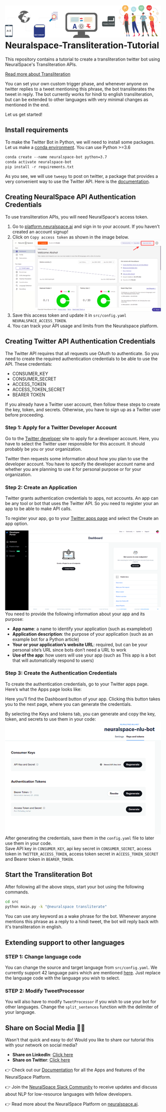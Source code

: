 # ![](./images/t13n.svg) Neuralspace-Transliteration-Tutorial

This repository contains a tutorial to create a transliteration twitter bot using NeuralSpace's Transliteration APIs.

[Read more about Transliteration](https://docs.neuralspace.ai/transliteration/overview)

You can set your own custom trigger phase, and whenever anyone on twitter replies to a tweet mentioning this phrase, the bot transliterates the tweet in reply. The bot currently works for hindi to english transliteration, but can be extended to other languages with very minimal changes as mentioned in the end.

Let us get started!


## Install requirements

To make the Twitter Bot in Python, we will need to install some packages. Let us make a [conda environment](https://docs.conda.io/projects/conda/en/latest/user-guide/getting-started.html). You can use Python >=3.6

```
conda create --name neuralspace-bot python=3.7
conda activate neuralspace-bot
pip install -r requirements.txt
```
As you see, we will use `tweepy` to post on twitter, a package that provides a very convenient way to use the Twitter API. Here is the [documentation](https://tweepy.readthedocs.io/en/latest/api.html). 


## Creating NeuralSpace API Authentication Credentials
To use transliteration APIs, you will need NeuralSpace's access token. 
1. Go to [platform.neuralspace.ai](https://platform.neuralspace.ai) and sign in to your account. If you haven't created an account signup!
2. Click on `Copy access token` as shown in the image below.
![twitter-credentials](images/access_token.png)
3. Save this access token and update it in `src/config.yaml` `NEURALSPACE_ACCESS_TOKEN`.
4. You can track your API usage and limits from the Neuralspace platform.

## Creating Twitter API Authentication Credentials
The Twitter API requires that all requests use OAuth to authenticate. So you need to create the required authentication credentials to be able to use the API. These credentials:

- CONSUMER_KEY
- CONSUMER_SECRET
- ACCESS_TOKEN
- ACCESS_TOKEN_SECRET
- BEARER TOKEN

If you already have a Twitter user account, then follow these steps to create the key, token, and secrets. Otherwise, you have to sign up as a Twitter user before proceeding.

### Step 1: Apply for a Twitter Developer Account
Go to the [Twitter developer](https://developer.twitter.com/en) site to apply for a developer account. Here, you have to select the Twitter user responsible for this account. It should probably be you or your organization. 

Twitter then requests some information about how you plan to use the developer account. You have to specify the developer account name and whether you are planning to use it for personal purpose or for your organization.

### Step 2: Create an Application
Twitter grants authentication credentials to apps, not accounts. An app can be any tool or bot that uses the Twitter API. So you need to register your an app to be able to make API calls.

To register your app, go to your [Twitter apps page](https://developer.twitter.com/en/portal/projects-and-apps) and select the Create an app option.

![twitter-create-app](images/ns-twitter-login-1.png)
You need to provide the following information about your app and its purpose:

- **App name**: a name to identify your application (such as examplebot)
- **Application description**: the purpose of your application (such as an example bot for a Python article)
- **Your or your application’s website URL**: required, but can be your personal site’s URL since bots don’t need a URL to work
- **Use of the app**: how users will use your app (such as This app is a bot that will automatically respond to users)

### Step 3: Create the Authentication Credentials

To create the authentication credentials, go to your Twitter apps page. Here’s what the Apps page looks like:

Here you’ll find the Dashboard button of your app. Clicking this button takes you to the next page, where you can generate the credentials.

By selecting the Keys and tokens tab, you can generate and copy the key, token, and secrets to use them in your code:
![twitter-credentials](images/ns-twitter-2.png)
After generating the credentials, save them in the `config.yaml` file to later use them in your code. </br>
Save API key in `CONSUMER_KEY`, api key secret in `CONSUMER_SECRET`, access token in `TWITTER_ACCESS_TOKEN`, access token secret in `ACCESS_TOKEN_SECRET` and Bearer token in `BEARER_TOKEN`.  

## Start the Transliteration Bot

After following all the above steps, start your bot using the following commands.
```bash
cd src
python main.py -k "@neuralspace transliterate"
```

You can use any keyword as a wake phrase for the bot. Whenever anyone mentions this phrase as a reply to a hindi tweet, the bot will reply back with it's transliteration in english.

## Extending support to other languages

### STEP 1: Change language code
You can change the source and target language from `src/config.yaml`. We currently support 42 language pairs which are mentioned [here](https://docs.neuralspace.ai/transliteration/language-support). Just replace the language code with the language you wish to select.

### STEP 2: Modify TweetProcessor

You will also have to modify `TweetProcessor` if you wish to use your bot for other languages. Change the `split_sentences` function with the delimiter of your language.

## Share on Social Media 👏👏
Wasn't that quick and easy to do! Would you like to share our tutorial this with your network on social media?
- **Share on LinkedIn**: [Click here](https://www.linkedin.com/sharing/share-offsite/?url=https://github.com/Neural-Space/neuralspace-transliteration-tutorial=I%20built%20a%20Transliteration%20Twitter%20Bot%20using%20NeuralSpace%20Platform&source=Twitter)
- **Share on Twitter**: [Click here](http://twitter.com/share?text=I%20built%20a%20Transliteration%20Twitter%20Bot%20using%20@NeuralSpace%20Platform.%20It%20was%20so%20easy%20and%20quick.%20Try%20it%20out!&url=https://github.com/Neural-Space/neuralspace-transliteration-tutorial&hashtags=NLProc,NeuralSpace)



👉 Check out our [Documentation](https://docs.neuralspace.ai/) for all the Apps and features of the NeuralSpace Platform.

👉 Join the [NeuralSpace Slack Community](https://neuralspacecommunity.slack.com/join/shared_invite/zt-xlj1xr8k-GQrOkp7tRIV9IuI_0GWS7Q#/shared-invite/email) to receive updates and discuss about NLP for low-resource languages with fellow developers.

👉 Read more about the NeuralSpace Platform on [neuralspace.ai](https://www.neuralspace.ai/).